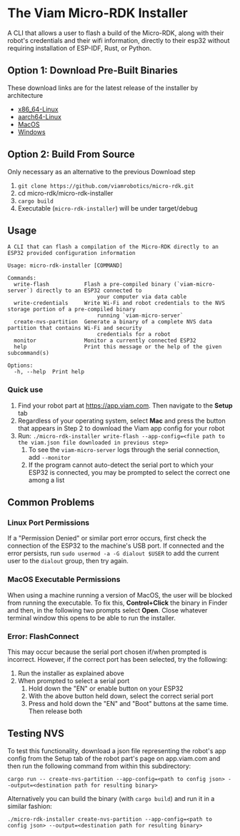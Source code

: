 # The Viam Micro-RDK Installer

A CLI that allows a user to flash a build of the Micro-RDK, along with their robot's credentials and their wifi information, directly to their esp32 without requiring installation of ESP-IDF, Rust, or Python.

## Option 1: Download Pre-Built Binaries

These download links are for the latest release of the installer by architecture
- [x86_64-Linux](https://github.com/viamrobotics/micro-rdk/releases/latest/download/micro-rdk-installer-amd64-linux)
- [aarch64-Linux](https://github.com/viamrobotics/micro-rdk/releases/latest/download/micro-rdk-installer-arm64-linux)
- [MacOS](https://github.com/viamrobotics/micro-rdk/releases/latest/download/micro-rdk-installer-macos)
- [Windows](https://github.com/viamrobotics/micro-rdk/releases/latest/download/micro-rdk-installer-windows.exe)

## Option 2: Build From Source

Only necessary as an alternative to the previous Download step

1. `git clone https://github.com/viamrobotics/micro-rdk.git`
2. cd micro-rdk/micro-rdk-installer
3. `cargo build`
4. Executable (`micro-rdk-installer`) will be under target/debug

## Usage

```text
A CLI that can flash a compilation of the Micro-RDK directly to an ESP32 provided configuration information

Usage: micro-rdk-installer [COMMAND]

Commands:
  write-flash           Flash a pre-compiled binary (`viam-micro-server`) directly to an ESP32 connected to
                            your computer via data cable
  write-credentials     Write Wi-Fi and robot credentials to the NVS storage portion of a pre-compiled binary
                            running `viam-micro-server`
  create-nvs-partition  Generate a binary of a complete NVS data partition that contains Wi-Fi and security
                            credentials for a robot
  monitor               Monitor a currently connected ESP32
  help                  Print this message or the help of the given subcommand(s)

Options:
  -h, --help  Print help
```

### Quick use

1. Find your robot part at https://app.viam.com. Then navigate to the **Setup** tab
2. Regardless of your operating system, select **Mac** and press the button that appears in Step 2 to download the Viam app config for your robot
3. Run: `./micro-rdk-installer write-flash --app-config=<file path to the viam.json file downloaded in previous step>`
    1. To see the `viam-micro-server` logs through the serial connection, add `--monitor`
    2. If the program cannot auto-detect the serial port to which your ESP32 is connected, you may be prompted to select the correct one among a list

## Common Problems

### Linux Port Permissions

If a "Permission Denied" or similar port error occurs, first check the connection of the ESP32 to the machine's USB port. If
connected and the error persists, run `sudo usermod -a -G dialout $USER` to add the current user to the `dialout` group, then try again.

### MacOS Executable Permissions

When using a machine running a version of MacOS, the user will be blocked from running the executable. To fix this, **Control+Click** the binary in Finder and then, in the following two prompts select **Open**. Close whatever terminal window this opens to be able to run the installer.

### Error: FlashConnect

This may occur because the serial port chosen if/when prompted is incorrect. However, if the correct port has been selected, try the following:

1. Run the installer as explained above
2. When prompted to select a serial port
    1. Hold down the "EN" or enable button on your ESP32
    2. With the above button held down, select the correct serial port
    3. Press and hold down the "EN" and "Boot" buttons at the same time. Then release both

## Testing NVS

To test this functionality, download a json
file representing the robot's app config from the Setup tab of the robot part's page on app.viam.com and then
run the following command from within this subdirectory:
```
cargo run -- create-nvs-partition --app-config=<path to config json> --output=<destination path for resulting binary>
```

Alternatively you can build the binary (with `cargo build`) and run it in a similar fashion:
```
./micro-rdk-installer create-nvs-partition --app-config=<path to config json> --output=<destination path for resulting binary>
```

